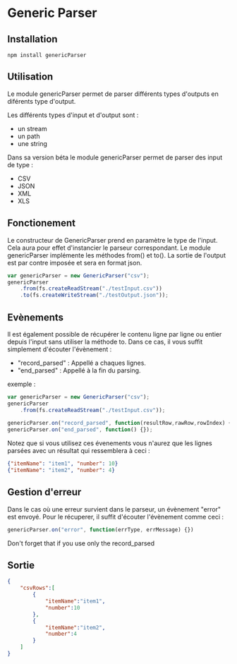 # Generic Parser

## Installation

    npm install genericParser
    
## Utilisation

Le module genericParser permet de parser différents types d'outputs en diférents type d'output.

Les différents types d'input et d'output sont :

* un stream 
* un path
* une string

Dans sa version béta le module genericParser permet de parser des input de type : 

* CSV
* JSON
* XML
* XLS

## Fonctionement

Le constructeur de GenericParser prend en paramètre le type de l'input. Cela aura pour effet d'instancier le parseur correspondant. Le module genericParser implémente les méthodes from() et to(). La sortie de l'output est par contre imposée et sera en format json.

```javascript
var genericParser = new GenericParser("csv");
genericParser
    .from(fs.createReadStream("./testInput.csv"))
    .to(fs.createWriteStream("./testOutput.json"));
```

## Evènements

Il est également possible de récupérer le contenu ligne par ligne ou entier depuis l'input sans utiliser la méthode to. Dans ce cas, il vous suffit simplement d'écouter l'évènement :

* "record_parsed" : Appellé a chaques lignes.
* "end_parsed" : Appellé à la fin du parsing.

exemple : 

```javascript
var genericParser = new GenericParser("csv");
genericParser
    .from(fs.createReadStream("./testInput.csv"));
    
genericParser.on("record_parsed", function(resultRow,rawRow,rowIndex) {});
genericParser.on("end_parsed", function() {});
```

Notez que si vous utilisez ces évenements vous n'aurez que les lignes parsées avec un résultat qui ressemblera à ceci :

```json
{"itemName": "item1", "number": 10}
{"itemName": "item2", "number": 4}
```

## Gestion d'erreur


Dans le cas où une erreur survient dans le parseur, un évènement "error"  est envoyé. Pour le récuperer, il suffit d'écouter l'évènement comme ceci :

```javascript
genericParser.on("error", function(errType, errMessage) {})
```

Don't forget that if you use only the record_parsed 

## Sortie


```json
{
    "csvRows":[
        {
            "itemName":"item1",
            "number":10
        },
        {
            "itemName":"item2",
            "number":4
        }
    ]
}
```